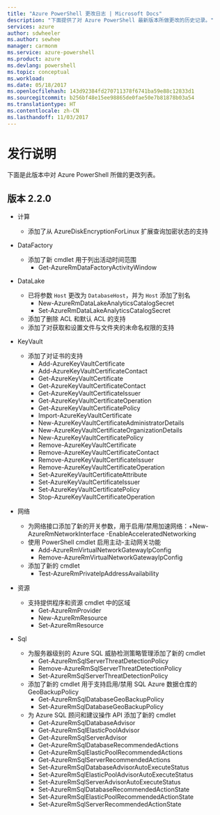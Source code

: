 ```yaml
---
title: "Azure PowerShell 更改日志 | Microsoft Docs"
description: "下面提供了对 Azure PowerShell 最新版本所做更改的历史记录。"
services: azure
author: sdwheeler
ms.author: sewhee
manager: carmonm
ms.service: azure-powershell
ms.product: azure
ms.devlang: powershell
ms.topic: conceptual
ms.workload: 
ms.date: 05/18/2017
ms.openlocfilehash: 143d92384fd270711378f6741ba59e88c12833d1
ms.sourcegitcommit: b256bf48e15ee98865de0fae50e7b81878b03a54
ms.translationtype: HT
ms.contentlocale: zh-CN
ms.lasthandoff: 11/03/2017
---
```

# <a name="release-notes"></a>发行说明

下面是此版本中对 Azure PowerShell 所做的更改列表。

## <a name="version-220"></a>版本 2.2.0
* 计算
  - 添加了从 AzureDiskEncryptionForLinux 扩展查询加密状态的支持
* DataFactory
  - 添加了新 cmdlet 用于列出活动时间范围
    + Get-AzureRmDataFactoryActivityWindow
* DataLake
  - 已将参数 `Host` 更改为 `DatabaseHost`，并为 `Host` 添加了别名
    + New-AzureRmDataLakeAnalyticsCatalogSecret
    + Set-AzureRmDataLakeAnalyticsCatalogSecret
  - 添加了删除 ACL 和默认 ACL 的支持
  - 添加了对获取和设置文件与文件夹的未命名权限的支持
* KeyVault
  - 添加了对证书的支持
    + Add-AzureKeyVaultCertificate
    + Add-AzureKeyVaultCertificateContact
    + Get-AzureKeyVaultCertificate
    + Get-AzureKeyVaultCertificateContact
    + Get-AzureKeyVaultCertificateIssuer
    + Get-AzureKeyVaultCertificateOperation
    + Get-AzureKeyVaultCertificatePolicy
    + Import-AzureKeyVaultCertificate
    + New-AzureKeyVaultCertificateAdministratorDetails
    + New-AzureKeyVaultCertificateOrganizationDetails
    + New-AzureKeyVaultCertificatePolicy
    + Remove-AzureKeyVaultCertificate
    + Remove-AzureKeyVaultCertificateContact
    + Remove-AzureKeyVaultCertificateIssuer
    + Remove-AzureKeyVaultCertificateOperation
    + Set-AzureKeyVaultCertificateAttribute
    + Set-AzureKeyVaultCertificateIssuer
    + Set-AzureKeyVaultCertificatePolicy
    + Stop-AzureKeyVaultCertificateOperation
* 网络

  - 为网络接口添加了新的开关参数，用于启用/禁用加速网络：+New-AzureRmNetworkInterface -EnableAcceleratedNetworking
  - 使用 PowerShell cmdlet 启用主动-主动网关功能
    + Add-AzureRmVirtualNetworkGatewayIpConfig
    + Remove-AzureRmVirtualNetworkGatewayIpConfig
  - 添加了新的 cmdlet
    + Test-AzureRmPrivateIpAddressAvailability
* 资源
  - 支持提供程序和资源 cmdlet 中的区域
    + Get-AzureRmProvider
    + New-AzureRmResource
    + Set-AzureRmResource
* Sql
  - 为服务器级别的 Azure SQL 威胁检测策略管理添加了新的 cmdlet
    + Get-AzureRmSqlServerThreatDetectionPolicy
    + Remove-AzureRmSqlServerThreatDetectionPolicy
    + Set-AzureRmSqlServerThreatDetectionPolicy
  - 添加了新的 cmdlet 用于支持启用/禁用 SQL Azure 数据仓库的 GeoBackupPolicy
    + Get-AzureRmSqlDatabaseGeoBackupPolicy
    + Set-AzureRmSqlDatabaseGeoBackupPolicy
  - 为 Azure SQL 顾问和建议操作 API 添加了新的 cmdlet
    + Get-AzureRmSqlDatabaseAdvisor
    + Get-AzureRmSqlElasticPoolAdvisor
    + Get-AzureRmSqlServerAdvisor
    + Get-AzureRmSqlDatabaseRecommendedActions
    + Get-AzureRmSqlElasticPoolRecommendedActions
    + Get-AzureRmSqlServerRecommendedActions
    + Set-AzureRmSqlDatabaseAdvisorAutoExecuteStatus
    + Set-AzureRmSqlElasticPoolAdvisorAutoExecuteStatus
    + Set-AzureRmSqlServerAdvisorAutoExecuteStatus
    + Set-AzureRmSqlDatabaseRecommendedActionState
    + Set-AzureRmSqlElasticPoolRecommendedActionState
    + Set-AzureRmSqlServerRecommendedActionState
